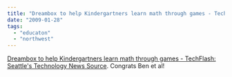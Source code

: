 ```yaml
---
title: "Dreambox to help Kindergartners learn math through games - TechFlash: Seattle&#039;s Technology News Source"
date: "2009-01-28"
tags: 
  - "educaton"
  - "northwest"
---
```


[Dreambox to help Kindergartners learn math through games - TechFlash: Seattle's Technology News Source](http://www.techflash.com/Dreambox_helping_young_kids_learn_math38521882.html). Congrats Ben et al!
